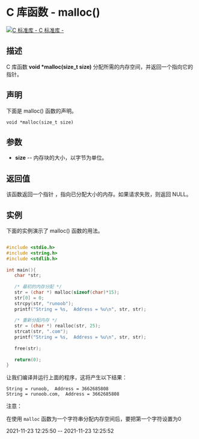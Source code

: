 # C 库函数 - malloc()

[![C 标准库 - ](E:\Desktop\C\C-Function\malloc.assets\up.gif) C 标准库 - ](https://www.runoob.com/cprogramming/c-standard-library-stdlib-h.html)

## 描述

C 库函数 **void \*malloc(size_t size)** 分配所需的内存空间，并返回一个指向它的指针。

## 声明

下面是 malloc() 函数的声明。

```
void *malloc(size_t size)
```

## 参数

- **size** --  内存块的大小，以字节为单位。

## 返回值

该函数返回一个指针 ，指向已分配大小的内存。如果请求失败，则返回 NULL。

## 实例

下面的实例演示了 malloc() 函数的用法。

```c

#include <stdio.h>
#include <string.h>
#include <stdlib.h>
 
int main(){
   char *str;
 
   /* 最初的内存分配 */
   str = (char *) malloc(sizeof(char)*15);
   str[0] = 0;
   strcpy(str, "runoob");
   printf("String = %s,  Address = %u\n", str, str);
 
   /* 重新分配内存 */
   str = (char *) realloc(str, 25);
   strcat(str, ".com");
   printf("String = %s,  Address = %u\n", str, str);
 
   free(str);
 
   return(0);
}

```

让我们编译并运行上面的程序，这将产生以下结果：

```
String = runoob,  Address = 3662685808
String = runoob.com,  Address = 3662685808
```

注意：

在使用 `malloc` 函数为一个字符串分配内存空间后，要把第一个字符设置为0





2021-11-23 12:25:50 -- 2021-11-23 12:25:52